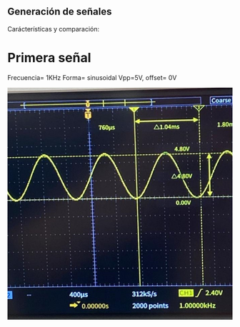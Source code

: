 ## Generación de señales

Carácterísticas y comparación:
# Primera señal
Frecuencia= 1KHz
Forma= sinusoidal
Vpp=5V, offset= 0V

<p align="center">
  <img src="https://github.com/kimberlytc/ISB_trial/blob/25331a60df9f427585972f7dfff6044a9a5f0a26/Hardware/sinusoidal.jpeg">
</p>
